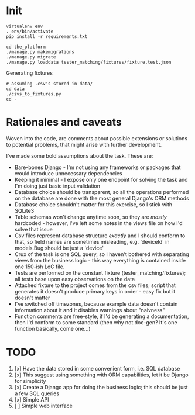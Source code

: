 # Init
```shell
virtualenv env
. env/bin/activate
pip install -r requirements.txt

cd the_platform
./manage.py makemigrations
./manage.py migrate
./manage.py loaddata tester_matching/fixtures/fixture.test.json
```

Generating fixtures
```shell
# assuming .csv's stored in data/
cd data
./csvs_to_fixtures.py
cd -
```

# Rationales and caveats
Woven into the code, are comments about possible extensions or solutions to potential problems, that might arise with further development.

I've made some bold assumptions about the task. These are:
- Bare-bones Django - I'm not using any frameworks or packages that would introduce unnecessary dependencies
- Keeping it minimal - I expose only one endpoint for solving the task and I'm doing just basic input validation
- Database choice should be transparent, so all the operations performed on the database are done with the most general Django's ORM methods
- Database choice shouldn't matter for this exercise, so I stick with SQLite3
- Table schemas won't change anytime soon, so they are _mostly_ hardcoded - however, I've left some notes in the views file on how I'd solve that issue
- Csv files represent database structure *exactly* and I should conform to that, so field names are sometimes misleading, e.g. 'deviceId' in models.Bug should be just a 'device'
- Crux of the task is one SQL query, so I haven't bothered with separating views from the business logic - this way everything is contained inside one 150-ish LoC file.
- Tests are performed on the constant fixture (tester_matching/fixtures); all tests base upon easy observations on the data
- Attached fixture to the project comes from the csv files; script that generates it doesn't produce primary keys in order - easy fix but it doesn't matter
- I've switched off timezones, because example data doesn't contain information about it and it disables warnings about "naivness"
- Function comments are free-style, if I'd be generating a documentation, then I'd conform to some standard (then why not doc-gen? It's one function basically, come one...)


# TODO
1. [x] Have the data stored in some convenient form, i.e. SQL database
1. [x] This suggest using something with ORM capabilities, let it be Django for simplicity
1. [x] Create a Django app for doing the business logic; this should be just a few SQL queries
1. [x] Simple API
1. [ ] Simple web interface
